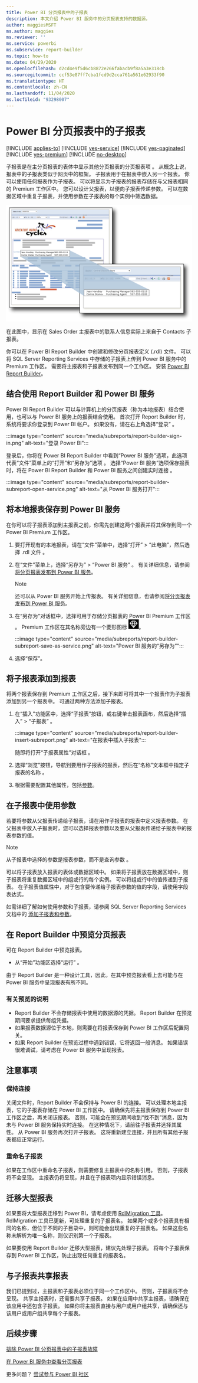 ```yaml
---
title: Power BI 分页报表中的子报表
description: 本文介绍 Power BI 服务中的分页报表支持的数据源。
author: maggiesMSFT
ms.author: maggies
ms.reviewer: ''
ms.service: powerbi
ms.subservice: report-builder
ms.topic: how-to
ms.date: 04/29/2020
ms.openlocfilehash: d2cd4e9f5d6cb8872e266fabacb9f8a5a3e318cb
ms.sourcegitcommit: ccf53e87ff7cba1fcd9d2cca761a561e62933f90
ms.translationtype: HT
ms.contentlocale: zh-CN
ms.lasthandoff: 11/04/2020
ms.locfileid: "93298007"
---
```

# <a name="subreports-in-power-bi-paginated-reports"></a>Power BI 分页报表中的子报表

[!INCLUDE [applies-to](../includes/applies-to.md)] [!INCLUDE [yes-service](../includes/yes-service.md)] [!INCLUDE [yes-paginated](../includes/yes-paginated.md)] [!INCLUDE [yes-premium](../includes/yes-premium.md)] [!INCLUDE [no-desktop](../includes/no-desktop.md)] 

子报表是在主分页报表的表体中显示其他分页报表的分页报表项  。 从概念上说，报表中的子报表类似于网页中的框架。 子报表用于在报表中嵌入另一个报表。 你可以使用任何报表作为子报表。 可以将显示为子报表的报表存储在与父报表相同的 Premium 工作区中。 您可以设计父报表，以便向子报表传递参数。 可以在数据区域中重复子报表，并使用参数在子报表的每个实例中筛选数据。  
  
 ![分页报表中的子报表](media/subreports/paginated-report-subreport.png "分页报表子报表")  
  
 在此图中，显示在 Sales Order 主报表中的联系人信息实际上来自于 Contacts 子报表。  
  
你可以在 Power BI Report Builder 中创建和修改分页报表定义 (.rdl) 文件。 可以将 SQL Server Reporting Services 中存储的子报表上传到 Power BI 服务中的 Premium 工作区。 需要将主报表和子报表发布到同一个工作区。 安装 [Power BI Report Builder](https://aka.ms/pbireportbuilder)。
  
## <a name="work-with-report-builder-and-the-power-bi-service"></a>结合使用 Report Builder 和 Power BI 服务

Power BI Report Builder 可以与计算机上的分页报表（称为本地报表）结合使用，也可以与 Power BI 服务上的报表结合使用。  首次打开 Report Builder 时，系统将要求你登录到 Power BI 帐户。 如果没有，请在右上角选择“登录”  。

:::image type="content" source="media/subreports/report-builder-sign-in.png" alt-text="登录 Power BI":::

登录后，你将在 Power BI Report Builder 中看到“Power BI 服务”选项，此选项代表“文件”菜单上的“打开”和“另存为”选项     。 选择“Power BI 服务”选项保存报表时，将在 Power BI Report Builder 和 Power BI 服务之间创建实时连接  。 

:::image type="content" source="media/subreports/report-builder-subreport-open-service.png" alt-text="从 Power BI 服务打开":::

## <a name="save-a-local-report-to-the-power-bi-service"></a>将本地报表保存到 Power BI 服务

在你可以将子报表添加到主报表之前，你需先创建这两个报表并将其保存到同一个 Power BI Premium 工作区。 

1. 要打开现有的本地报表，请在“文件”菜单中，选择“打开” > “此电脑”，然后选择 .rdl 文件    。  

2. 在“文件”菜单上，选择“另存为” > “Power BI 服务”    。  有关详细信息，请参阅[将分页报表发布到 Power BI 服务](paginated-reports-save-to-power-bi-service.md)。

    > [!NOTE]
    > 还可以从 Power BI 服务开始上传报表。 有关详细信息，也请参阅[将分页报表发布到 Power BI 服务](paginated-reports-save-to-power-bi-service.md)。

3. 在“另存为”对话框中，选择可用于存储分页报表的 Power BI Premium 工作区  。  Premium 工作区在其名称旁边有一个菱形图标 ![Premium 菱形图标](media/subreports/report-builder-premium-diamond.png)。

    :::image type="content" source="media/subreports/report-builder-subreport-save-as-service.png" alt-text="Power BI 服务的“另存为”":::

4. 选择“保存”。 

## <a name="add-a-subreport-to-a-report"></a>将子报表添加到报表

将两个报表保存到 Premium 工作区之后，接下来即可将其中一个报表作为子报表添加到另一个报表中。 可通过两种方法添加子报表。 

1. 在“插入”功能区中，选择“子报表”按钮，或右键单击报表画布，然后选择“插入” > “子报表”     。

    :::image type="content" source="media/subreports/report-builder-insert-subreport.png" alt-text="在报表中插入子报表":::

    随即将打开“子报表属性”对话框  。  

2. 选择“浏览”按钮，导航到要用作子报表的报表，然后在“名称”文本框中指定子报表的名称   。

3. 根据需要配置其他属性，包括[参数](#use-parameters-in-subreports)。

## <a name="use-parameters-in-subreports"></a>在子报表中使用参数  
 若要将参数从父报表传递给子报表，请在用作子报表的报表中定义报表参数。 在父报表中放入子报表时，您可以选择报表参数以及要从父报表传递给子报表中的报表参数的值。  
  
> [!NOTE]  
> 从子报表中选择的参数是报表参数，而不是查询参数   。  
  
 可以将子报表放入报表的表体或数据区域中。 如果将子报表放在数据区域中，则子报表将重复数据区域中的组或行的每个实例。 可以将组或行中的值传递到子报表。 在子报表值属性中，对于包含要传递给子报表参数的值的字段，请使用字段表达式。  
  
 如需详细了解如何使用参数和子报表，请参阅 SQL Server Reporting Services 文档中的 [添加子报表和参数](/sql/reporting-services/report-design/add-a-subreport-and-parameters-report-builder-and-ssrs)。  

## <a name="preview-paginated-reports-in-report-builder"></a>在 Report Builder 中预览分页报表

可在 Report Builder 中预览报表。

- 从“开始”功能区选择“运行”   。 

由于 Report Builder 是一种设计工具，因此，在其中预览报表看上去可能与在 Power BI 服务中呈现报表有所不同。

### <a name="notes-about-previewing"></a>有关预览的说明

- Report Builder 不会存储报表中使用的数据源的凭据。  Report Builder 在预览期间要求提供每组凭据。  
- 如果报表数据源位于本地，则需要在将报表保存到 Power BI 工作区后配置网关。
- 如果 Report Builder 在预览过程中遇到错误，它将返回一般消息。  如果错误很难调试，请考虑在 Power BI 服务中呈现报表。  

## <a name="considerations"></a>注意事项

### <a name="maintaining-the-connection"></a>保持连接

关闭文件时，Report Builder 不会保持与 Power BI 的连接。  可以处理本地主报表，它的子报表存储在 Power BI 工作区中。 请确保先将主报表保存到 Power BI 工作区之后，再关闭该报表。  否则，可能会在预览期间收到“找不到”消息，因为未与 Power BI 服务保持实时连接。  在这种情况下，请前往子报表并选择其属性。  从 Power BI 服务再次打开子报表。  这将重新建立连接，并且所有其他子报表都应正常运行。

### <a name="renaming-a-subreport"></a>重命名子报表

如果在工作区中重命名子报表，则需要修复主报表中的名称引用。 否则，子报表将不会呈现。 主报表仍将呈现，并且在子报表项内显示错误消息。

## <a name="migrate-large-reports"></a>迁移大型报表

如果要将大型报表迁移到 Power BI，请考虑使用 [RdlMigration 工具](../guidance/migrate-ssrs-reports-to-power-bi.md)。  RdlMigration 工具已更新，可处理重复的子报表名。  如果两个或多个报表具有相同的名称，但位于不同的子目录中，则可能会出现重复的子报表名。  如果这些名称未解析为唯一名称，则仅识别第一个子报表。

如果要使用 Report Builder 迁移大型报表，建议先处理子报表。 将每个子报表保存到 Power BI 工作区，防止出现任何重复的报表名。

## <a name="share-reports-with-subreports"></a>与子报表共享报表

我们已提到过，主报表和子报表必须位于同一个工作区中。 否则，子报表将不会呈现。 共享主报表时，还需要共享子报表。 如果在应用中共享主报表，请确保在该应用中还包含子报表。 如果你将主报表直接与用户或用户组共享，请确保还与该用户或用户组共享每个子报表。
  
## <a name="next-steps"></a>后续步骤

[排除 Power BI 分页报表中的子报表故障](subreports-troubleshoot.md)

[在 Power BI 服务中查看分页报表](../consumer/paginated-reports-view-power-bi-service.md)

更多问题？ [尝试参与 Power BI 社区](https://community.powerbi.com/)